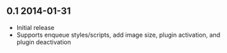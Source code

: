 0.1 2014-01-31
--------------
* Initial release
* Supports enqueue styles/scripts, add image size, plugin activation, and plugin deactivation 